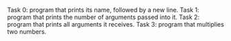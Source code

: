 Task 0: program that prints its name, followed by a new line.
Task 1: program that prints the number of arguments passed into it.
Task 2: program that prints all arguments it receives.
Task 3: program that multiplies two numbers.
